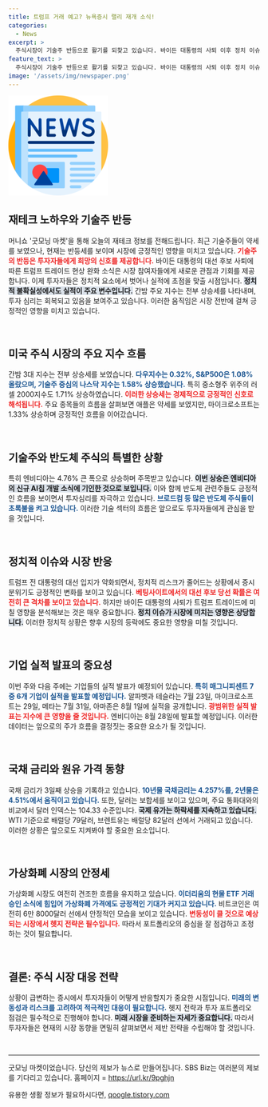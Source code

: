 ```yaml
---
title: 트럼프 거래 예고? 뉴욕증시 랠리 재개 소식!
categories:
  - News
excerpt: >
  주식시장이 기술주 반등으로 활기를 되찾고 있습니다. 바이든 대통령의 사퇴 이후 정치 이슈가 잠잠해지며, 투자자들은 이번 주 중요한 실적 발표에 기대를 걸고 있습니다. 반도체와 테슬라 주가 상승이 두드러지며, 변동성 장세 속에서 포트폴리오 점검이 필요합니다.
feature_text: >
  주식시장이 기술주 반등으로 활기를 되찾고 있습니다. 바이든 대통령의 사퇴 이후 정치 이슈가 잠잠해지며, 투자자들은 이번 주 중요한 실적 발표에 기대를 걸고 있습니다. 반도체와 테슬라 주가 상승이 두드러지며, 변동성 장세 속에서 포트폴리오 점검이 필요합니다.
image: '/assets/img/newspaper.png'
---
```


<p><img src="/assets/img/newspaper.png" alt="kimp 속보" /></p>

<h2 data-ke-size="size26">재테크 노하우와 기술주 반등</h2>

<p data-ke-size="size16">머니쇼 '굿모닝 마켓'을 통해 오늘의 재테크 정보를 전해드립니다. 최근 기술주들이 약세를 보였으나, 현재는 반등세를 보이며 시장에 긍정적인 영향을 미치고 있습니다. <b><span style="color: #ee2323;">기술주의 반등은 투자자들에게 희망의 신호를 제공합니다.</span></b> 바이든 대통령의 대선 후보 사퇴에 따른 트럼프 트레이드 현상 완화 소식은 시장 참여자들에게 새로운 관점과 기회를 제공합니다. 이제 투자자들은 정치적 요소에서 벗어나 실적에 초점을 맞출 시점입니다. <b><span style="background-color: #21538527;">정치적 불확실성에서도 실적이 주요 변수입니다.</span></b> 간밤 주요 지수는 전부 상승세를 나타내며, 투자 심리는 회복되고 있음을 보여주고 있습니다. 이러한 움직임은 시장 전반에 걸쳐 긍정적인 영향을 미치고 있습니다.</p>

<p data-ke-size="size16">&nbsp;</p>

<h2 data-ke-size="size26">미국 주식 시장의 주요 지수 흐름</h2>

<p data-ke-size="size16">간밤 3대 지수는 전부 상승세를 보였습니다. <b><span style="color: #1a5490;">다우지수는 0.32%, S&P500은 1.08% 올랐으며, 기술주 중심의 나스닥 지수는 1.58% 상승했습니다.</span></b> 특히 중소형주 위주의 러셀 2000지수도 1.71% 상승하였습니다. <b><span style="color: #ee2323;">이러한 상승세는 경제적으로 긍정적인 신호로 해석됩니다.</span></b> 주요 종목들의 흐름을 살펴보면 애플은 약세를 보였지만, 마이크로소프트는 1.33% 상승하며 긍정적인 흐름을 이어갔습니다.</p>

<p data-ke-size="size16">&nbsp;</p>

<h2 data-ke-size="size26">기술주와 반도체 주식의 특별한 상황</h2>

<p data-ke-size="size16">특히 엔비디아는 4.76% 큰 폭으로 상승하며 주목받고 있습니다. <b><span style="background-color: #21538527;">이번 상승은 엔비디아의 신규 AI칩 개발 소식에 기인한 것으로 보입니다.</span></b> 이와 함께 반도체 관련주들도 긍정적인 흐름을 보이면서 투자심리를 자극하고 있습니다. <b><span style="color: #1a5490;">브로드컴 등 많은 반도체 주식들이 초록불을 켜고 있습니다.</span></b> 이러한 기술 섹터의 흐름은 앞으로도 투자자들에게 관심을 받을 것입니다.</p>

<p data-ke-size="size16">&nbsp;</p>

<h2 data-ke-size="size26">정치적 이슈와 시장 반응</h2>

<p data-ke-size="size16">트럼프 전 대통령의 대선 입지가 약화되면서, 정치적 리스크가 줄어드는 상황에서 증시 분위기도 긍정적인 변화를 보이고 있습니다. <b><span style="color: #ee2323;">베팅사이트에서의 대선 후보 당선 확률은 여전히 큰 격차를 보이고 있습니다.</span></b> 하지만 바이든 대통령의 사퇴가 트럼프 트레이드에 미칠 영향을 분석해보는 것은 매우 중요합니다. <b><span style="background-color: #21538527;">정치 이슈가 시장에 미치는 영향은 상당합니다.</span></b> 이러한 정치적 상황은 향후 시장의 등락에도 중요한 영향을 미칠 것입니다.</p>

<p data-ke-size="size16">&nbsp;</p>

<h2 data-ke-size="size26">기업 실적 발표의 중요성</h2>

<p data-ke-size="size16">이번 주와 다음 주에는 기업들의 실적 발표가 예정되어 있습니다. <b><span style="color: #1a5490;">특히 매그니피센트 7 중 6개 기업이 실적을 발표할 예정입니다.</span></b> 알파벳과 테슬라는 7월 23일, 마이크로소프트는 29일, 메타는 7월 31일, 아마존은 8월 1일에 실적을 공개합니다. <b><span style="color: #ee2323;">광범위한 실적 발표는 지수에 큰 영향을 줄 것입니다.</span></b> 엔비디아는 8월 28일에 발표할 예정입니다. 이러한 데이터는 앞으로의 주가 흐름을 결정짓는 중요한 요소가 될 것입니다.</p>

<p data-ke-size="size16">&nbsp;</p>

<h2 data-ke-size="size26">국채 금리와 원유 가격 동향</h2>

<p data-ke-size="size16">국채 금리가 3일째 상승을 기록하고 있습니다. <b><span style="color: #1a5490;">10년물 국채금리는 4.257%를, 2년물은 4.51%에서 움직이고 있습니다.</span></b> 또한, 달러는 보합세를 보이고 있으며, 주요 통화대와의 비교에서 달러 인덱스는 104.33 수준입니다. <b><span style="background-color: #21538527;">국제 유가는 하락세를 지속하고 있습니다.</span></b> WTI 기준으로 배럴당 79달러, 브렌트유는 배럴당 82달러 선에서 거래되고 있습니다. 이러한 상황은 앞으로도 지켜봐야 할 중요한 요소입니다.</p>

<p data-ke-size="size16">&nbsp;</p>

<h2 data-ke-size="size26">가상화폐 시장의 안정세</h2>

<p data-ke-size="size16">가상화폐 시장도 여전히 견조한 흐름을 유지하고 있습니다. <b><span style="color: #1a5490;">이더리움의 현물 ETF 거래 승인 소식에 힘입어 가상화폐 가격에도 긍정적인 기대가 커지고 있습니다.</span></b> 비트코인은 여전히 6만 8000달러 선에서 안정적인 모습을 보이고 있습니다. <b><span style="color: #ee2323;">변동성이 클 것으로 예상되는 시장에서 헷지 전략은 필수입니다.</span></b> 따라서 포트폴리오의 중심을 잘 점검하고 조정하는 것이 필요합니다.</p>

<p data-ke-size="size16">&nbsp;</p>

<h2 data-ke-size="size26">결론: 주식 시장 대응 전략</h2>

<p data-ke-size="size16">상황이 급변하는 증시에서 투자자들이 어떻게 반응할지가 중요한 시점입니다. <b><span style="color: #1a5490;">미래의 변동성과 리스크를 고려하여 적극적인 대응이 필요합니다.</span></b> 헷지 전략과 투자 포트폴리오 점검은 필수적으로 진행해야 합니다. <b><span style="background-color: #21538527;">미래 시장을 준비하는 자세가 중요합니다.</span></b> 따라서 투자자들은 현재의 시장 동향을 면밀히 살펴보면서 제반 전략을 수립해야 할 것입니다.</p>

<p data-ke-size="size16">&nbsp;</p>

<hr />

<p data-ke-size="size16">굿모닝 마켓이었습니다. 당신의 제보가 뉴스로 만들어집니다. SBS Biz는 여러분의 제보를 기다리고 있습니다. 홈페이지 = <a href="https://url.kr/9pghjn">https://url.kr/9pghjn</a></p>
유용한 생활 정보가 필요하시다면, <a href="https://qoogle.tistory.com" rel="dofollow">qoogle.tistory.com</a>


